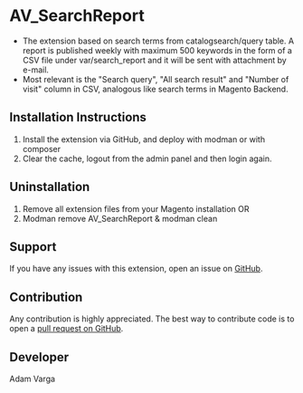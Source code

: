 AV_SearchReport
=====================
- The extension based on search terms from catalogsearch/query table. A report is published weekly with maximum 500 keywords in the form of a CSV file under var/search_report and it will be sent with attachment by e-mail.
- Most relevant is the "Search query", "All search result" and "Number of visit" column in CSV, analogous like search terms in Magento Backend.

Installation Instructions
-------------------------
1. Install the extension via GitHub, and deploy with modman or with composer
2. Clear the cache, logout from the admin panel and then login again.

Uninstallation
--------------
1. Remove all extension files from your Magento installation OR
2. Modman remove AV_SearchReport & modman clean

Support
-------
If you have any issues with this extension, open an issue on [GitHub](https://github.com/adamvarga).

Contribution
------------
Any contribution is highly appreciated. The best way to contribute code is to open a [pull request on GitHub](https://help.github.com/articles/using-pull-requests).

Developer
---------
Adam Varga